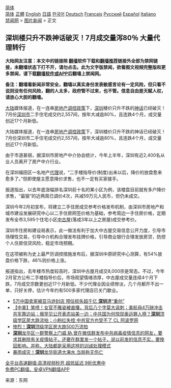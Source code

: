  <!-- 面包屑导航 --> <div class="breadcrumb"><!-- GTranslate: https://gtranslate.io/ -->  <div class="switcher notranslate">  <div class="selected">  <a href="#" onclick="return false;"> 简体</a>  </div>  <div class="option">  <a href="https://www.bannedbook.org" onclick="doGTranslate('zh-CN|zh-CN');jQuery('div.switcher div.selected a').html(jQuery(this).html());return false;" title="简体中文" class="nturl selected"> 简体</a>  <a href="https://www.bannedbook.org/zh-tw/" onclick="doGTranslate('zh-CN|zh-TW');jQuery('div.switcher div.selected a').html(jQuery(this).html());return false;" title="繁體中文" class="nturl"> 正體</a>  <a href="https://www.bannedbook.org/en/" onclick="doGTranslate('zh-CN|en');jQuery('div.switcher div.selected a').html(jQuery(this).html());return false;" title="English" class="nturl"> English</a>  <a href="https://www.bannedbook.org/ja/" onclick="doGTranslate('zh-CN|ja');jQuery('div.switcher div.selected a').html(jQuery(this).html());return false;" title="日本語" class="nturl"> 日語</a>  <a href="https://www.bannedbook.org/ko/" onclick="doGTranslate('zh-CN|ko');jQuery('div.switcher div.selected a').html(jQuery(this).html());return false;" title="한국어" class="nturl"> 한국어</a>  <a href="https://www.bannedbook.org/de/" onclick="doGTranslate('zh-CN|de');jQuery('div.switcher div.selected a').html(jQuery(this).html());return false;" title="Deutsch" class="nturl"> Deutsch</a>  <a href="https://www.bannedbook.org/fr/" onclick="doGTranslate('zh-CN|fr');jQuery('div.switcher div.selected a').html(jQuery(this).html());return false;" title="Français" class="nturl"> Français</a>  <a href="https://www.bannedbook.org/ru/" onclick="doGTranslate('zh-CN|ru');jQuery('div.switcher div.selected a').html(jQuery(this).html());return false;" title="Русский" class="nturl"> Русский</a>  <a href="https://www.bannedbook.org/es/" onclick="doGTranslate('zh-CN|es');jQuery('div.switcher div.selected a').html(jQuery(this).html());return false;" title="Español" class="nturl"> Español</a>  <a href="https://www.bannedbook.org/it/" onclick="doGTranslate('zh-CN|it');jQuery('div.switcher div.selected a').html(jQuery(this).html());return false;" title="Italiano" class="nturl"> Italiano</a>  </div>  </div>      <div class='breadcrumb-sub'><!-- Breadcrumb NavXT 6.3.0 --> <a href="https://www.bannedbook.org/" class="home">禁闻网</a> &gt; <a href="https://www.bannedbook.org/bnews/topimagenews/" class="category">图片新闻</a> &gt; 正文</div></div><h2>深圳楼只升不跌神话破灭！7月成交量泻80％ 大量代理转行</h2> <p class="notice"><b>大陆网友注意：本文中的链接除 <a href="https://github.com/bannedbook/fanqiang" >翻墙</a>软件下载和<a href="https://github.com/killgcd/justmysocks/blob/master/README.md">翻墙推荐</a>链接外全部为禁网链接，未翻墙状态下打不开，请勿点击。此为文字版禁闻，欲看图文视频完整版和更多禁闻，请下载<a href="https://github.com/bannedbook/fanqiang">翻墙软件或APP</a>后翻墙上禁闻网。</p><p>备注：翻墙看新闻非常安全，翻墙以真实身份发表敏感言论有一定风险，但只看不说则没有任何风险，翻的人太多，政府管不过来，也不管。信息自由是天赋人权，请放心大胆的翻墙。</b></p>  <div class="entry"> <p id="summary"><span class='wp_keywordlink_affiliate'><a href="https://www.bannedbook.org/" title="大陆" target="_blank">大陆</a></span>媒体报道，在一连串<a href="https://www.bannedbook.org/bnews/tag/%e6%88%bf%e5%9c%b0%e4%ba%a7%e8%b0%83%e6%8e%a7%e6%94%bf%e7%ad%96/" class="st_tag internal_tag" rel="tag" title="标签 房地产调控政策 下的日志">房地产调控政策</a>下，<a href="https://www.bannedbook.org/bnews/tag/%e6%b7%b1%e5%9c%b3/" class="st_tag internal_tag" rel="tag" title="标签 深圳 下的日志">深圳</a>楼价只升不跌的<a href="https://www.bannedbook.org/bnews/tag/%E7%A5%9E%E8%AF%9D/" class="st_tag internal_tag" rel="tag" title="标签 神话 下的日志">神话</a>已经破灭！7月份<a href="https://www.bannedbook.org/bnews/tag/%E6%B7%B1%E5%9C%B3%E5%B8%82/" class="st_tag internal_tag" rel="tag" title="标签 深圳市 下的日志">深圳市</a>二手住宅成交约2,557间，按年大减逾80%，且连跌4个月，成交量创近17个月新低。</p> <p id="conimg">大陆媒体报道，在一连串<a href="https://www.bannedbook.org/bnews/tag/%e6%88%bf%e5%9c%b0%e4%ba%a7/" class="st_tag internal_tag" rel="tag" title="标签 房地产 下的日志">房地产</a><a href="https://www.bannedbook.org/bnews/tag/%E8%B0%83%E6%8E%A7%E6%94%BF%E7%AD%96/" class="st_tag internal_tag" rel="tag" title="标签 调控政策 下的日志">调控政策</a>下，深圳楼价只升不跌的神话已经破灭！7月份深圳市二手住宅成交约2,557间，按年大减逾80%，且连跌4个月，成交量创近17个月新低。</p>  <p>由于市道甚弱，据深圳市房地产中介协会统计，今年上半年，深圳有近2,400名从业人员离开了房产中介行业。</p> <p>在深圳福田区一名地产<a href="https://www.bannedbook.org/bnews/tag/%E4%BB%A3%E7%90%86/" class="st_tag internal_tag" rel="tag" title="标签 代理 下的日志">代理</a>说，“二手楼指导价(制度)出来以后，降价的放盘愈来愈多了。”但即使屋主愿意降价求售，也不一定有买家接手。</p>  <p>报道指出，以去年底涨幅排名深圳前十名的某小区为例，该楼盘目前就有多户降价求售，“最狠”的近两周已调价4次，共减59万元人民币，但仍未成交。</p> <p>深圳今年2月初宣布，将建立二手住房成交参考价格发布机制，由深圳市房地产和城市建设发展研究中心以二手住房网签价格为基础，参考周边一手住房价格，定期发布全市3,595个住宅小区<a href="https://www.bannedbook.org/bnews/tag/%E4%B8%AD%E5%8F%A4%E5%B1%8B/" class="st_tag internal_tag" rel="tag" title="标签 中古屋 下的日志">中古屋</a>(落成3年以上之房屋)成交参考价。</p>  <p>深圳市住房和建设局表示，此一做法有利于加大中古屋交易信息公开力度，引导市场理性交易，引导中介机构合理发布挂牌价格，引导商业银行合理发放房贷，防控个人住房信贷风险，稳定市场预期。</p> <p>在这项被称为史上最严厉调控措施发布后，据深圳中原研究中心测算，有54%放盘价格下跌，46%则价格上涨。</p>  <p>报道指出，去年楼市热度较高时，深圳中古屋月成交8,000宗是常态。不过，今年2月官方公布二手楼指导价后，市场观望情绪浓厚，中古屋成交量连续4个月下跌，7月成交宗数更创近17个月新低。不少代理业因业绩惨淡，几个月都开不出一单，只好关停，估计今年约有500多家代理店已关门歇业。</p> <ul class='op-related-articles' title='相关阅读'> <li><a href='https://www.bannedbook.org/bnews/comments/20210814/1606272.html' target='_blank'>5万中国卖家被亚马逊封店 预估损失超千亿 <b>深圳</b>遭“重创”</a></li> <li><a href='https://www.bannedbook.org/bnews/bannedvideo/20210814/1605956.html' target='_blank'>【中美】笑喷！女官不雅姿被直播，背后八个字莫大讽刺；美航母4万磅冲击共军靠边站；俄罕见公开表态站美一边；中共国为何惊现奥运罪人榜？<b>深圳</b>顶级学区房大跌流拍；小粉红失控 中共官方也受不了 CL  阿波罗网</a></li> <li><a href='https://www.bannedbook.org/bnews/finance/20210813/1605635.html' target='_blank'>惨烈！<b>深圳</b>顶级学区房大跌500万流拍</a></li> <li><a href='https://www.bannedbook.org/bnews/bannedvideo/20210811/1604296.html' target='_blank'><b>深圳</b>龙华区一群警察上门威.胁.曾在微信群发布中共病毒疫情信息的网友，要求其删除有关疫情帖子，还要在群里发一个帖子，说以前发的信息不实，要挽回影响。并称，大陆都是采用这样的训诫处理模式</a></li> <li><a href='https://www.bannedbook.org/bnews/cbnews/20210811/1604224.html' target='_blank'>暴雨成灾！<b>深圳</b>龙华街道大淹水 当局称无伤亡</a></li> </ul> <p class="texttj"> <a href="https://github.com/bannedbook/fanqiang/wiki/V2ray%E6%9C%BA%E5%9C%BA" target="_blank">全平台高速翻墙:高清视频秒开,超低延迟,9折优惠中</a><br/> <a href="https://github.com/bannedbook/fanqiang/wiki/%E7%A6%81%E9%97%BB%E7%BD%91%E5%AE%89%E5%8D%93%E7%BF%BB%E5%A2%99%E6%96%B0%E9%97%BBAPP" target="_blank">免费PC翻墙、安卓VPN翻墙APP</a></p><p> 来源：东网 </p><a name='sharetosocial'></a>  <div style="margin-bottom:5px;padding-bottom:5px;clear:both"> <div id="archive-pix-1" class="banner-ads"> <!-- AuctionX Display platform tag START --> <div id="26318x728x90x621x_ADSLOT2" clicktrack="%%CLICK_URL_ESC%%"></div> <!-- AuctionX Display platform tag END --> </div> <div id="archive-pix-2" class="banner-ads"> <!-- AuctionX Display platform tag START --> <div id="26315x300x250x621x_ADSLOT2" clicktrack="%%CLICK_URL_ESC%%"></div> <!-- AuctionX Display platform tag END --> </div> </div>  <div id="archive-pix-1" class="banner-ads"> <!-- AuctionX Display platform tag START --> <div id="26318x728x90x621x_ADSLOT3" clicktrack="%%CLICK_URL_ESC%%"></div> <!-- AuctionX Display platform tag END --> </div> </div><!--END ENTRY--> 